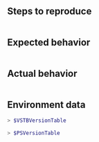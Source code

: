 <!--
If it is a bug report:
- make sure you are able to repro it on the latest released version.
You can install the latest version from the [PowerShell Gallery ](https://www.powershellgallery.com/packages/VSTeamBuilder)
- Search the existing issues.
- Fill out the following repro template:

If it's not a bug, please remove the template and elaborate the issue in your own words.
-->

Steps to reproduce
------------------

```powershell

```

Expected behavior
-----------------

```none

```

Actual behavior
---------------

```none

```

Environment data
----------------

<!-- provide the output of $VSTeamVersionTable -->

```powershell
> $VSTBVersionTable

```

<!-- provide the output of $PSVersionTable -->

```powershell
> $PSVersionTable

```

